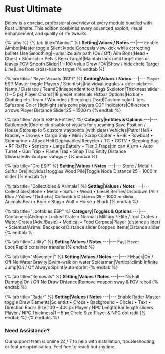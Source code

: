 # Rust Ultimate

Below is a concise, professional overview of every module bundled with Rust Ultimate. This edition combines every advanced exploit, visual enhancement, and quality of life tweaks.

{% tabs %}
{% tab title="Aimbot" %}
**Setting**|**Values / Notes**
---|---
Enable Aimbot|Master toggle
Silent Mode|Conceals view-kick while correcting bullets
Use Smoothing|Humanize aim path (On / Off)
Aim Bone|Head • Chest • Stomach • Pelvis
Keep Target|Maintain lock until target dies or leaves FOV
Smooth Slider|1 – 100 value
Draw FOV|Show / hide circle
Target Line|Line from cross-hair to target
{% endtab %}

{% tab title="Player Visuals (ESP)" %}
**Setting**|**Values / Notes**
---|---
Player ESP|Master toggle
Players / Scientists|Individual toggles + color pickers
Name / Distance / TeamID|Independent text flags
Skeleton|Thickness slider (1 – 5 px)
Player Chams|18 preset materials
Hotbar Options|Hotbar • Clothing etc.
Team / Wounded / Sleeping / Dead|Custom color filters
Safezone Color|Highlight safe-zone players
OOF Indicators|Off-screen arrows
Player Distance Slider|25 – 1500 m
{% endtab %}

{% tab title="World ESP & Entities" %}
**Category**|**Entities & Options**
---|---
Battlemode|One-click disable of visuals for streaming
Save Position / House|Store up to 5 custom waypoints (with clear)
Vehicles|Patrol Heli • Bradley • Drones • Cargo Ship • Mini / Scrap Copter • RHIB • Rowboat • Submarine • Attack Heli
Deployables|Recycler • TC • CCTV • Sleeping Bag • RF Rx/Tx • Sensors • Large Battery • Tier 3
Traps|tin can Alarm • Auto Turret • Gun Trap • Flame Trap • Snap Trap
Entity Distance Sliders|Individual per category
{% endtab %}

{% tab title="Ore ESP" %}
**Setting**|**Values / Notes**
---|---
Stone / Metal / Sulfur Ore|Individual toggles
Wood Pile|Toggle
Node Distance|25 – 1000 m slider
{% endtab %}

{% tab title="Collectibles & Animals" %}
**Setting**|**Values / Notes**
---|---
Collectibles|Stone • Metal • Sulfur • Wood • Diesel
Berries|Dropdown (All / Blue / Yellow / Red etc.)
Collectible Distance|25 – 1000 m slider
Animals|Bear • Boar • Stag • Wolf • Horse • Shark
{% endtab %}

{% tab title="Lootables ESP" %}
**Category**|**Toggles & Options**
---|---
Containers|Airdrop • Locked Crate • Normal / Military / Elite / Tool Crates • Water Crates (Adv./Basic) • Medical • Food
Corpses|Player (distance slider) • Scientist/Animal
Backpacks|Distance slider
Dropped Items|Distance slider
{% endtab %}

{% tab title="Utility" %}
**Setting**|**Values / Notes**
---|---
Fast Hover Loot|Rapid container transfer
{% endtab %}

{% tab title="Movement" %}
**Setting**|**Values / Notes**
---|---
Flyhack|On / Off
No Water Gravity|Swim-walk on water
Spiderman|Vertical climb
Infinite Jump|On / Off
Always Sprint|Auto-sprint
{% endtab %}

{% tab title="Removals" %}
**Setting**|**Values / Notes**
---|---
No Fall Damage|On / Off
No Draw Distance|Remove weapon sway & FOV recoil
{% endtab %}

{% tab title="Radar" %}
**Setting**|**Values / Notes**
---|---
Enable Radar|Master toggle
Draw Elements|Scientist • Cross • Background • Circles • Text • Direction
Radar Size|100 – 400 px
Player / NPC Length|Bar length sliders
Player / NPC Thickness|1 – 5 px
Circle Size|Player & NPC dot radii
{% endtab %}
{% endtabs %}

### Need Assistance?
Our support team is online 24 / 7 to help with installation, troubleshooting, or feature optimisation. Feel free to reach out anytime.
